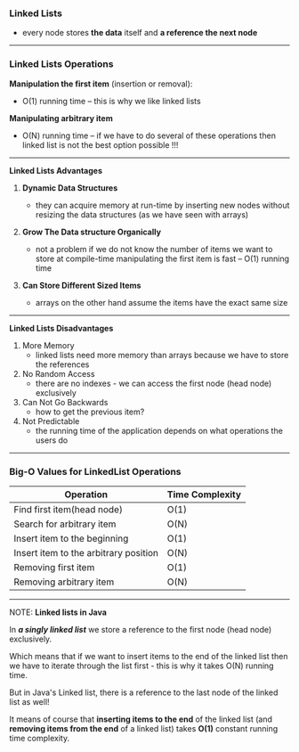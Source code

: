 ### Linked Lists
- every node stores **the data** itself and **a reference the next node**
---

### Linked Lists Operations
**Manipulation the first item** (insertion or removal):
- O(1) running time – this is why we like linked lists

**Manipulating arbitrary item**
- O(N) running time – if we have to do several of these operations then linked list is not the best option possible !!!
---
**Linked Lists Advantages**
1. **Dynamic Data Structures**
   - they can acquire memory at run-time by inserting new nodes without resizing the data structures (as we have seen with arrays)

2. **Grow The Data structure Organically**
   - not a problem if we do not know the number of items we want to store at compile-time
   manipulating the first item is fast – O(1) running time

3. **Can Store Different Sized Items** 
   - arrays on the other hand assume the items have the exact same size
---
**Linked Lists Disadvantages**

1. More Memory
   - linked lists need more memory than arrays because we have to store the references
2. No Random Access 
   - there are no indexes - we can access the first node (head node) exclusively
3. Can Not Go Backwards
   - how to get the previous item?
4. Not Predictable 
   - the running time of the application depends on what operations the users do

---
### Big-O Values for LinkedList Operations
| **Operation**                          | **Time Complexity** |
|----------------------------------------|---------------------|
| Find first item(head node)             | O(1)                |
| Search for arbitrary item              | O(N)                |
| Insert item to  the beginning          | O(1)                |
| Insert item to  the arbitrary position | O(N)                |
| Removing first item                    | O(1)                |
| Removing arbitrary item                | O(N)                |

---
NOTE: **Linked lists in Java**

In **_a singly linked list_** we store a reference to the first node (head node) exclusively. 

Which means that if we want to insert items to the end of the linked list then we have to iterate through the list first - this is why it takes O(N) running time.

But in Java's Linked list, there is a reference to the last node of the linked list as well!

It means of course that **inserting items to the end** of the linked list (and **removing items from the end** of a linked list) takes **O(1)** constant running time complexity.
